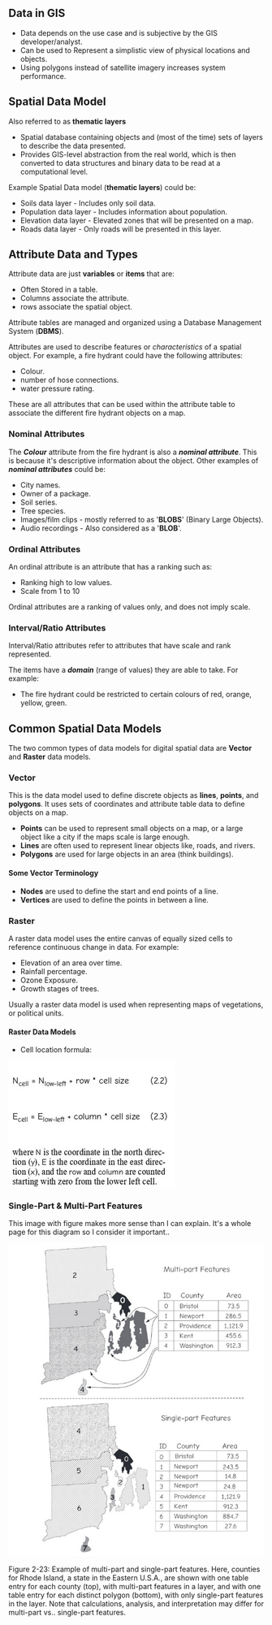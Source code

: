 
## Data in GIS

- Data depends on the use case and is subjective by the GIS developer/analyst.
- Can be used to Represent a simplistic view of physical locations and objects.
- Using polygons instead of satellite imagery increases system performance.


## Spatial Data Model

Also referred to as **thematic layers**

- Spatial database containing objects and (most of the time) sets of layers to describe the data presented.
- Provides GIS-level abstraction from the real world, which is then converted to data structures and binary data to be read at a computational level.

Example Spatial Data model (**thematic layers**) could be:

- Soils data layer - Includes only soil data.
- Population data layer - Includes information about population.
- Elevation data layer - Elevated zones that will be presented on a map.
- Roads data layer - Only roads will be presented in this layer.



## Attribute Data and Types


Attribute data are just **variables** or **items** that are:

- Often Stored in a table.
- Columns associate the attribute.
- rows associate the spatial object.

Attribute tables are managed and organized using a Database Management System (**DBMS**). 

Attributes are used to describe features or *characteristics* of a spatial object.
For example, a fire hydrant could have the following attributes:

- Colour.
- number of hose connections.
- water pressure rating.

These are all attributes that can be used within the attribute table to associate the different fire hydrant objects on a map.

### Nominal Attributes

The ***Colour*** attribute from the fire hydrant is also a ***nominal attribute***. This is because it's descriptive information about the object. Other examples of ***nominal attributes*** could be:

- City names.
- Owner of a package.
- Soil series.
- Tree species.
- Images/film clips - mostly referred to as  '**BLOBS**' (Binary Large Objects).
- Audio recordings - Also considered as a '**BLOB**'.


### Ordinal Attributes

An ordinal attribute is an attribute that has a ranking such as:

- Ranking high to low values.
- Scale from 1 to 10

Ordinal attributes are a ranking of values only, and does not imply scale.


### Interval/Ratio Attributes

Interval/Ratio attributes refer to attributes that have scale and rank represented.

The items have a ***domain*** (range of values) they are able to take. For example:

- The fire hydrant could be restricted to certain colours of red, orange, yellow, green.


## Common Spatial Data Models


The two common types of data models for digital spatial data are **Vector** and **Raster** data models.


### Vector 

This is the data model used to define discrete objects as **lines**, **points**, and **polygons**. It uses sets of coordinates and attribute table data to define objects on a map.

- **Points** can be used to represent small objects on a map, or a large object like a city if the maps scale is large enough.
- **Lines** are often used to represent linear objects like, roads, and rivers.
- **Polygons** are used for large objects in an area (think buildings).

#### Some Vector Terminology


- **Nodes** are used to define the start and end points of a line.
- **Vertices** are used to define the points in between a line.

### Raster

A raster data model uses the entire canvas of equally sized cells to reference continuous change in data. For example:

- Elevation of an area over time.
- Rainfall percentage.
- Ozone Exposure.
- Growth stages of trees.

Usually a raster data model is used when representing maps of vegetations, or political units.

#### Raster Data Models

- Cell location formula:

![Pasted image 20230906224520.png](../attachments/Pasted%20image%2020230906224520.png)

### Single-Part & Multi-Part Features

This image with figure makes more sense than I can explain. It's a whole page for this diagram so I consider it important..

![Pasted image 20230906220347.png](../attachments/Pasted%20image%2020230906220347.png)

Figure 2-23: Example of multi-part and single-part features. Here, counties for Rhode Island, a state in the Eastern U.S.A., are shown with one table entry for each county (top), with multi-part features in a layer, and with one table entry for each distinct polygon (bottom), with only single-part features in the layer. Note that calculations, analysis, and interpretation may differ for multi-part vs.. single-part features.

